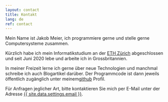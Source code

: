 ```yaml
---
layout: contact
title: Kontakt
lang: de
ref: contact
---
```

Mein Name ist Jakob Meier, ich programmiere gerne und stelle gerne Computersysteme zusammen.

Kürzlich habe ich mein Informatikstudium an der <a href="https://www.ethz.ch">ETH Zürich</a> abgeschlossen und seit Juni 2020 lebe und arbeite ich in Grossbritannien.

In meiner Freizeit lerne ich gerne über neue Technologien und manchmal schreibe ich auch Blogartikel darüber.
Der Programmcode ist dann jeweils öffentlich zugänglich unter meinem<a href=https://github.com/jakmeier>github</a> Profil.

Für Anfragen jeglicher Art, bitte kontaktieren Sie mich per E-Mail unter der Adresse <a href="mailto:{{ site.data.settings.email }}">{{ site.data.settings.email }}</a>.
